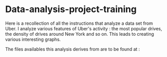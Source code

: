 # Data-analysis-project-training
Here is a recollection of all the instructions that analyze a data set from Uber. I analyze various features of Uber's activity : the most popular drives, the density of drives around New York and so on. This leads to creating various interesting graphs.

The files availables this analysis derives from are to be found at :
